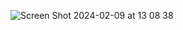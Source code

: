 ![Screen Shot 2024-02-09 at 13 08 38](https://github.com/Moby1971/T1mappingLL-2D-v1.5/assets/49905975/14145660-bee2-486f-9759-4a8c2d5716b3)
